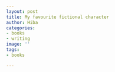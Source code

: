```yaml
---
layout: post
title: My favourite fictional character
author: Hiba
categories:
- books
- writing
image: ''
tags:
- books

---
```

